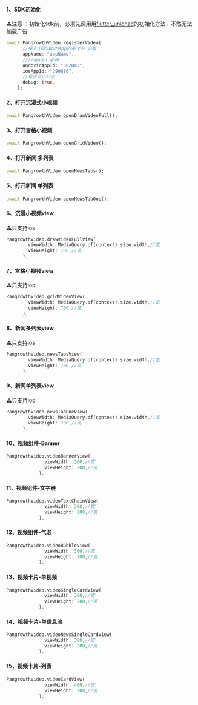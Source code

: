 #### 1、SDK初始化

⚠️注意 ：初始化sdk前，必须先调用用[flutter_unionad](https://github.com/gstory0404/flutter_unionad)的初始化方法，不然无法加载广告

```dart
await PangrowthVideo.registerVideo(
      //接入小说SDK的App的英文名 必填
      appName: "appName",
      ////appid 必填
      andoridAppId: "302043",
      iosAppId: "299886",
      //是否显示日志
      debug: true,
    );
```

#### 2、打开沉浸式小视频
```dart
await PangrowthVideo.openDrawVideoFull();
```

#### 3、打开宫格小视频
```dart
await PangrowthVideo.openGridVideo();
```

#### 4、打开新闻 多列表
```dart
await PangrowthVideo.openNewsTabs();
```

#### 5、打开新闻 单列表
```dart
await PangrowthVideo.openNewsTabOne();
```

#### 6、沉浸小视频view
⚠️只支持ios
```dart
PangrowthVideo.drawVideoFullView(
        viewWidth: MediaQuery.of(context).size.width,//宽
        viewHeight: 700,//高
      ),
```

#### 7、宫格小视频view
⚠️只支持ios
```dart
PangrowthVideo.gridVideoView(
        viewWidth: MediaQuery.of(context).size.width,//宽
        viewHeight: 700,//高
      ),
```

#### 8、新闻多列表view
⚠️只支持ios
```dart
PangrowthVideo.newsTabsView(
        viewWidth: MediaQuery.of(context).size.width,//宽
        viewHeight: 700,//高
      ),
```

#### 9、新闻单列表view
⚠️只支持ios
```dart
PangrowthVideo.newsTabOneView(
        viewWidth: MediaQuery.of(context).size.width,//宽
        viewHeight: 700,//高
      ),
```

#### 10、视频组件-Banner
```dart
PangrowthVideo.videoBannerView(
              viewWidth: 300,//宽
              viewHeight: 200,//高
            ),
```

#### 11、视频组件-文字链
```dart
PangrowthVideo.videoTextChainView(
              viewWidth: 300,//宽
              viewHeight: 200,//高
            ),
```

#### 12、视频组件-气泡
```dart
PangrowthVideo.videoBubbleView(
              viewWidth: 300,//宽
              viewHeight: 200,//高
            ),
```

#### 13、视频卡片-单视频
```dart
PangrowthVideo.videoSingleCardView(
              viewWidth: 300,//宽
              viewHeight: 200,//高
            ),
```

#### 14、视频卡片-单信息流
```dart
PangrowthVideo.videoNewsSingleCardView(
              viewWidth: 300,//宽
              viewHeight: 200,//高
            ),
```

#### 15、视频卡片-列表
```dart
PangrowthVideo.videoCardView(
              viewWidth: 400,//宽
              viewHeight: 200,//高
            ),
```
